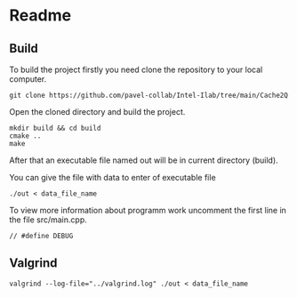 # Readme

## Build
To build the project firstly you need clone the repository to your local computer.
```
git clone https://github.com/pavel-collab/Intel-Ilab/tree/main/Cache2Q
```
Open the cloned directory and build the project.
```
mkdir build && cd build
cmake ..
make
```
After that an executable file named out will be in current directory (build). 

You can give the file with data to enter of executable file
```
./out < data_file_name
```

To view more information about programm work uncomment the first line in the file src/main.cpp.
```
// #define DEBUG
```

## Valgrind

```
valgrind --log-file="../valgrind.log" ./out < data_file_name
```